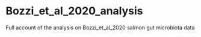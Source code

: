 # Bozzi_et_al_2020_analysis
Full account of the analysis on Bozzi_et_al_2020 salmon gut microbiota data
